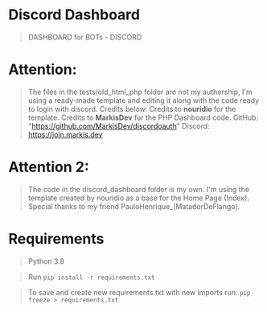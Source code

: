 # Discord Dashboard
> DASHBOARD for BOTs - DISCORD

# Attention:
> The files in the tests/old_html_php folder are not my authorship, I'm using a ready-made template and editing it along with the code ready to login with discord. Credits below:
Credits to **nouridio** for the template.
Credits to **MarkisDev** for the PHP Dashboard code.
GitHub: "https://github.com/MarkisDev/discordoauth"
Discord: https://join.markis.dev

# Attention 2:
> The code in the discord_dashboard folder is my own. I'm using the template created by nouridio as a base for the Home Page (Index). Special thanks to my friend PauloHenrique_(MatadorDeFlango).

# Requirements
> Python 3.8

> Run
`pip install -r requirements.txt`

> To save and create new requirements.txt with new imports run:
`pip freeze > requirements.txt`